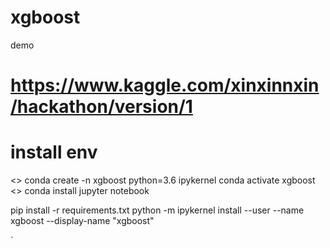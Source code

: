 # xgboost
demo

# https://www.kaggle.com/xinxinnxin/hackathon/version/1

# install env
<> conda create -n xgboost python=3.6 ipykernel
conda activate xgboost
<>
conda install jupyter notebook

pip install -r requirements.txt
python -m ipykernel install --user --name xgboost --display-name "xgboost"
</code></pre>




`

